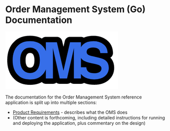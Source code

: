 # Order Management System (Go) Documentation

![OMS logo](images/oms-logo.png)

The documentation for the Order Management System reference application 
is split up into multiple sections:

* [Product Requirements](product-requirements.md) - describes what the OMS does
* (Other content is forthcoming, including detailed instructions for running and deploying the application, plus commentary on the design)
